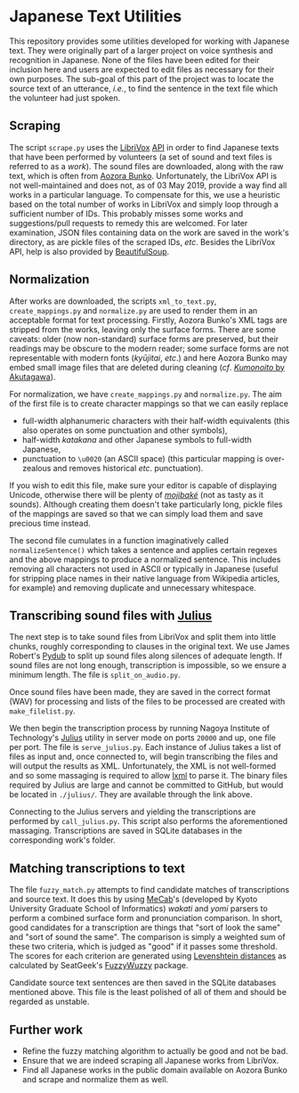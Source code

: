 # Japanese Text Utilities

This repository provides some utilities developed for working with Japanese text. They were originally part of a larger project on voice synthesis and recognition in Japanese. None of the files have been edited for their inclusion here and users are expected to edit files as necessary for their own purposes. The sub-goal of this part of the project was to locate the source text of an utterance, _i.e._, to find the sentence in the text file which the volunteer had just spoken.

## Scraping

The script `scrape.py` uses the [LibriVox](https://librivox.org/) [API](https://librivox.org/api/info) in order to find Japanese texts that have been performed by volunteers (a set of sound and text files is referred to as a _work_). The sound files are downloaded, along with the raw text, which is often from [Aozora Bunko](https://www.aozora.gr.jp/). Unfortunately, the LibriVox API is not well-maintained and does not, as of 03 May 2019, provide a way find all works in a particular language. To compensate for this, we use a heuristic based on the total number of works in LibriVox and simply loop through a sufficient number of IDs. This probably misses some works and suggestions/pull requests to remedy this are welcomed. For later examination, JSON files containing data on the work are saved in the work's directory, as are pickle files of the scraped IDs, _etc_. Besides the LibriVox API, help is also provided by [BeautifulSoup](https://www.crummy.com/software/BeautifulSoup/).

## Normalization

After works are downloaded, the scripts `xml_to_text.py`, `create_mappings.py` and `normalize.py` are used to render them in an acceptable format for text processing. Firstly, Aozora Bunko's XML tags are stripped from the works, leaving only the surface forms. There are some caveats: older (now non-standard) surface forms are preserved, but their readings may be obscure to the modern reader; some surface forms are not representable with modern fonts (_kyūjitai_, _etc_.) and here Aozora Bunko may embed small image files that are deleted during cleaning (_cf_. [_Kumonoito_ by Akutagawa](https://www.aozora.gr.jp/cards/000879/files/92_14545.html)).

For normalization, we have `create_mappings.py` and `normalize.py`. The aim of the first file is to create character mappings so that we can easily replace

- full-width alphanumeric characters with their half-width equivalents (this also operates on some punctuation and other symbols),
- half-width _katakana_ and other Japanese symbols to full-width Japanese,
- punctuation to `\u0020` (an ASCII space) (this particular mapping is over-zealous and removes historical _etc_. punctuation).

If you wish to edit this file, make sure your editor is capable of displaying Unicode, otherwise there will be plenty of [_mojibaké_](https://en.wikipedia.org/wiki/Mojibake) (not as tasty as it sounds). Although creating them doesn't take particularly long, pickle files of the mappings are saved so that we can simply load them and save precious time instead.

The second file cumulates in a function imaginatively called `normalizeSentence()` which takes a sentence and applies certain regexes and the above mappings to produce a normalized sentence. This includes removing all characters not used in ASCII or typically in Japanese (useful for stripping place names in their native language from Wikipedia articles, for example) and removing duplicate and unnecessary whitespace.

## Transcribing sound files with [Julius](https://github.com/julius-speech/julius)

The next step is to take sound files from LibriVox and split them into little chunks, roughly corresponding to clauses in the original text. We use James Robert's [Pydub](https://github.com/jiaaro/pydub) to split up sound files along silences of adequate length. If sound files are not long enough, transcription is impossible, so we ensure a minimum length. The file is `split_on_audio.py`.

Once sound files have been made, they are saved in the correct format (WAV) for processing and lists of the files to be processed are created with `make_filelist.py`.

We then begin the transcription process by running Nagoya Institute of Technology's [Julius](https://github.com/julius-speech/julius) utility in server mode on ports `20000` and up, one file per port. The file is `serve_julius.py`. Each instance of Julius takes a list of files as input and, once connected to, will begin transcribing the files and will output the results as XML. Unfortunately, the XML is not well-formed and so some massaging is required to allow [lxml](https://lxml.de) to parse it. The binary files required by Julius are large and cannot be committed to GitHub, but would be located in `./julius/`. They are available through the link above.

Connecting to the Julius servers and yielding the transcriptions are performed by `call_julius.py`. This script also performs the aforementioned massaging. Transcriptions are saved in SQLite databases in the corresponding work's folder.

## Matching transcriptions to text

The file `fuzzy_match.py` attempts to find candidate matches of transcriptions and source text. It does this by using [MeCab](https://taku910.github.io/mecab/)'s (developed by Kyoto University Graduate School of Informatics)  _wakati_ and _yomi_ parsers to perform a combined surface form and pronunciation comparison. In short, good candidates for a transcription are things that "sort of look the same" and "sort of sound the same". The comparison is simply a weighted sum of these two criteria, which is judged as "good" if it passes some threshold. The scores for each criterion are generated using [Levenshtein distances](https://en.wikipedia.org/wiki/Levenshtein_distance) as calculated by SeatGeek's [FuzzyWuzzy](https://github.com/seatgeek/fuzzywuzzy) package.

Candidate source text sentences are then saved in the SQLite databases mentioned above. This file is the least polished of all of them and should be regarded as unstable.

## Further work

- Refine the fuzzy matching algorithm to actually be good and not be bad.
- Ensure that we are indeed scraping all Japanese works from LibriVox.
- Find all Japanese works in the public domain available on Aozora Bunko and scrape and normalize them as well.
